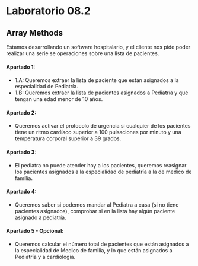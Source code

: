 # Laboratorio 08.2

## **Array Methods**

Estamos desarrollando un software hospitalario, y el cliente nos pide poder realizar una serie se operaciones sobre una lista de pacientes.

#### Apartado 1:
- 1.A: Queremos extraer la lista de paciente que están asignados a la especialidad de Pediatría.
- 1.B: Queremos extraer la lista de pacientes asignados a Pediatría y que tengan una edad menor de 10 años.

#### Apartado 2:
- Queremos activar el protocolo de urgencia si cualquier de los pacientes tiene un ritmo cardíaco superior a 100 pulsaciones por minuto y una temperatura corporal superior a 39 grados.

#### Apartado 3:
- El pediatra no puede atender hoy a los pacientes, queremos reasignar los pacientes asignados a la especialidad de pediatría a la de medico de familia.

#### Apartado 4: 
- Queremos saber si podemos mandar al Pediatra a casa (si no tiene pacientes asignados), comprobar si en la lista hay algún paciente asignado a pediatría.

#### Apartado 5 - Opcional: 
- Queremos calcular el número total de pacientes que están asignados a la especialidad de Medico de familia, y lo que están asignados a Pediatría y a cardiología.

